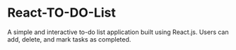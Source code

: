# React-TO-DO-List
A simple and interactive to-do list application built using React.js. Users can add, delete, and mark tasks as completed.
